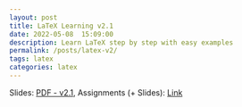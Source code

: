 ```yaml
---
layout: post
title: LaTeX Learning v2.1
date: 2022-05-08  15:09:00
description: Learn LaTeX step by step with easy examples
permalink: /posts/latex-v2/
tags: latex
categories: latex
---
```

Slides: 
[PDF - v2.1](https://github.com/soroushomidvar/latex-learning-public/blob/master/main.pdf),
Assignments (+ Slides):
[Link](https://github.com/soroushomidvar/latex-learning-public)



